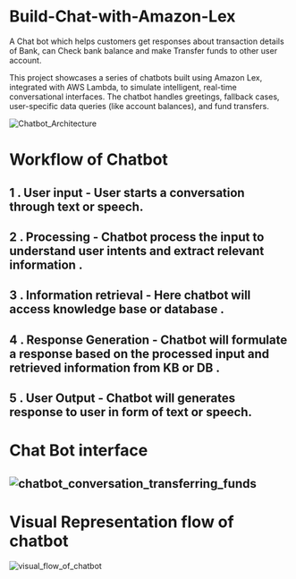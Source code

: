 # Build-Chat-with-Amazon-Lex
A Chat bot which helps customers get responses about  transaction details of Bank, can Check bank balance and make Transfer funds to other user account.

This project showcases a series of chatbots built using Amazon Lex, integrated with AWS Lambda, to simulate intelligent, real-time conversational interfaces. The chatbot handles greetings, fallback cases, user-specific data queries (like account balances), and fund transfers. 

![Chatbot_Architecture](https://github.com/user-attachments/assets/3fd1268a-e709-45e6-a9e1-7047950fc457)
# Workflow of Chatbot 
**1 . User input** - User starts a conversation through text or speech.
---
**2 . Processing** -  Chatbot process the input to understand user intents and extract relevant                         information .
---
**3 . Information retrieval** - Here chatbot will access knowledge base or database .
---
**4 . Response Generation** - Chatbot will formulate a response based on the processed input and retrieved information from KB or DB .
---
**5 . User Output**  - Chatbot will generates response to user in form of text or speech.
---
# Chat Bot interface
![chatbot_conversation_transferring_funds](https://github.com/user-attachments/assets/bb39891b-a30e-45b5-bbae-a1127b1a7335)
---
# Visual Representation flow of chatbot 
![visual_flow_of_chatbot](https://github.com/user-attachments/assets/587db69f-b7bd-4f66-bacb-2ab012a3d2d8)




